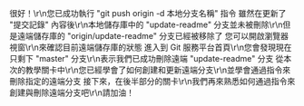 很好！\r\n您已成功執行 "git push origin -d 本地分支名稱" 指令
雖然在更新了 "提交記錄" 內容後\r\n本地儲存庫中的 "update-readme" 分支並未被刪除\r\n但是遠端儲存庫的 "origin/update-readme" 分支已經被移除了
您可以開啟瀏覽器視窗\r\n來確認目前遠端儲存庫的狀態
進入到 Git 服務平台首頁\r\n您會發現現在只剩下 "master" 分支\r\n表示我們已成功刪除遠端 "update-readme" 分支
從本次的教學關卡中\r\n您已經學會了如何創建和更新遠端分支\r\n並學會通過指令來刪除指定的遠端分支
接下來，在後半部分的關卡\r\n我們再來熟悉如何通過指令來創建與刪除遠端分支吧\r\n請加油！